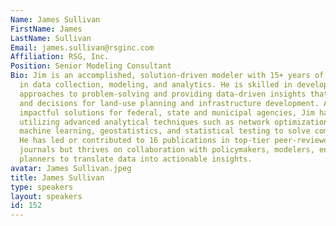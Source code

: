 ```yaml
---
Name: James Sullivan
FirstName: James
LastName: Sullivan
Email: james.sullivan@rsginc.com
Affiliation: RSG, Inc.
Position: Senior Modeling Consultant
Bio: Jim is an accomplished, solution-driven modeler with 15+ years of experience
  in data collection, modeling, and analytics. He is skilled in developing innovative
  approaches to problem-solving and providing data-driven insights that shape policy
  and decisions for land-use planning and infrastructure development. Adept at delivering
  impactful solutions for federal, state and municipal agencies, Jim has proven expertise
  utilizing advanced analytical techniques such as network optimization, logistics,
  machine learning, geostatistics, and statistical testing to solve complex problems.
  He has led or contributed to 16 publications in top-tier peer-reviewed research
  journals but thrives on collaboration with policymakers, modelers, engineers, and
  planners to translate data into actionable insights.
avatar: James Sullivan.jpeg
title: James Sullivan
type: speakers
layout: speakers
id: 152
---
```

